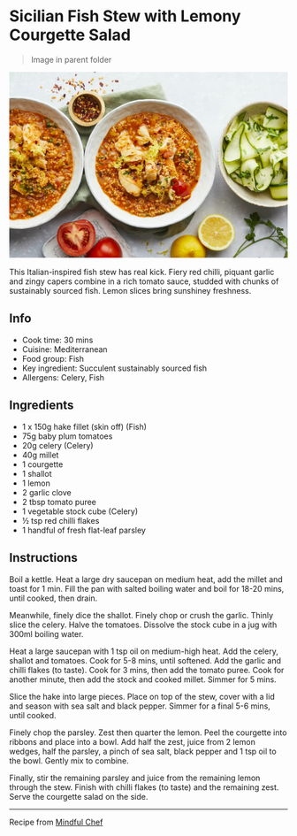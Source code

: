 # Sicilian Fish Stew with Lemony Courgette Salad

> Image in parent folder

![Sicilian Fish Stew](../images/sicilian-fish-stew.jpg)

This Italian-inspired fish stew has real kick. Fiery red chilli, piquant garlic and zingy capers combine in a rich tomato sauce, studded with chunks of sustainably sourced fish. Lemon slices bring sunshiney freshness.

## Info

- Cook time: 30 mins
- Cuisine: Mediterranean
- Food group: Fish
- Key ingredient: Succulent sustainably sourced fish
- Allergens: Celery, Fish

## Ingredients

- 1 x 150g hake fillet (skin off) (Fish)
- 75g baby plum tomatoes
- 20g celery (Celery)
- 40g millet
- 1 courgette
- 1 shallot
- 1 lemon
- 2 garlic clove
- 2 tbsp tomato puree
- 1 vegetable stock cube (Celery)
- ½ tsp red chilli flakes
- 1 handful of fresh flat-leaf parsley

## Instructions

Boil a kettle. Heat a large dry saucepan on medium heat, add the millet and toast for 1 min. Fill the pan with salted boiling water and boil for 18-20 mins, until cooked, then drain.

Meanwhile, finely dice the shallot. Finely chop or crush the garlic. Thinly slice the celery. Halve the tomatoes. Dissolve the stock cube in a jug with 300ml boiling water.

Heat a large saucepan with 1 tsp oil on medium-high heat. Add the celery, shallot and tomatoes. Cook for 5-8 mins, until softened. Add the garlic and chilli flakes (to taste). Cook for 3 mins, then add the tomato puree. Cook for another minute, then add the stock and cooked millet. Simmer for 5 mins.

Slice the hake into large pieces. Place on top of the stew, cover with a lid and season with sea salt and black pepper. Simmer for a final 5-6 mins, until cooked.

Finely chop the parsley. Zest then quarter the lemon. Peel the courgette into ribbons and place into a bowl. Add half the zest, juice from 2 lemon wedges, half the parsley, a pinch of sea salt, black pepper and 1 tsp oil to the bowl. Gently mix to combine.

Finally, stir the remaining parsley and juice from the remaining lemon through the stew. Finish with chilli flakes (to taste) and the remaining zest. Serve the courgette salad on the side.

---

Recipe from [Mindful Chef](https://www.mindfulchef.com/healthy-recipes/sicilian-fish-stew-with-lemon-y-courgette-salad)
